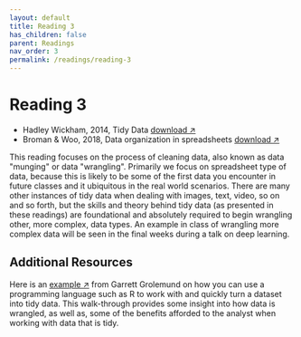 ```yaml
---
layout: default
title: Reading 3
has_children: false
parent: Readings
nav_order: 3
permalink: /readings/reading-3
---
```


# Reading 3

- Hadley Wickham, 2014, Tidy Data <a href="https://s3.us-west-2.amazonaws.com/ucsd.cogs9/readings/r3a_tidy_data.pdf" target="_blank" rel="noopener">download &#x2197;</a>
- Broman & Woo, 2018, Data organization in spreadsheets <a href="https://s3.us-west-2.amazonaws.com/ucsd.cogs9/readings/r3b_spreadsheets.pdf" target="_blank" rel="noopener">download &#x2197;</a>

This reading focuses on the process of cleaning data, also known as data "munging" or data "wrangling". Primarily we focus on spreadsheet type of data, because this is likely to be some of the first data you encounter in future classes and it ubiquitous in the real world scenarios. There are many other instances of tidy data when dealing with images, text, video, so on and so forth, but the skills and theory behind tidy data (as presented in these readings) are foundational and absolutely required to begin wrangling other, more complex, data types. An example in class of wrangling more complex data will be seen in the final weeks during a talk on deep learning.

## Additional Resources

Here is an <a href="https://garrettgman.github.io/tidying/" target="_blank" rel="noopener">example &#x2197;</a> from Garrett Grolemund on how you can use a programming language such as R to work with and quickly turn a dataset into tidy data. This walk-through provides some insight into how data is wrangled, as well as, some of the benefits afforded to the analyst when working with data that is tidy.
